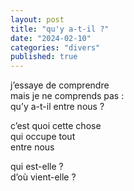 ```yaml
---
layout: post
title: "qu'y a-t-il ?"
date: "2024-02-10"
categories: "divers"
published: true
---
```


j’essaye de comprendre  
mais je ne comprends pas :  
qu’y a-t-il entre nous ?  

c’est quoi cette chose  
qui occupe tout  
entre nous  

qui est-elle ?  
d’où vient-elle ?  
